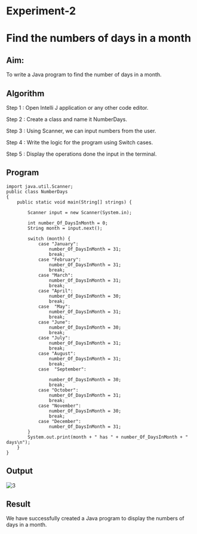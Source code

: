 # Experiment-2

# Find the numbers of days in a month

## Aim:
  To write a Java program to find the number of days in a month.
  
## Algorithm

Step 1 : Open Intelli J application or any other code editor.

Step 2 : Create a class and name it NumberDays.

Step 3 : Using Scanner, we can input numbers from the user.

Step 4 : Write the logic for the program using Switch cases.

Step 5 : Display the operations done the input in the terminal.

## Program
```
import java.util.Scanner;
public class NumberDays
{
    public static void main(String[] strings) {

        Scanner input = new Scanner(System.in);

        int number_Of_DaysInMonth = 0;
        String month = input.next();

        switch (month) {
            case "January":
                number_Of_DaysInMonth = 31;
                break;
            case "February":
                number_Of_DaysInMonth = 31;
                break;
            case "March":
                number_Of_DaysInMonth = 31;
                break;
            case "April":
                number_Of_DaysInMonth = 30;
                break;
            case  "May":
                number_Of_DaysInMonth = 31;
                break;
            case "June":
                number_Of_DaysInMonth = 30;
                break;
            case "July":
                number_Of_DaysInMonth = 31;
                break;
            case "August":
                number_Of_DaysInMonth = 31;
                break;
            case  "September":

                number_Of_DaysInMonth = 30;
                break;
            case "October":
                number_Of_DaysInMonth = 31;
                break;
            case "November":
                number_Of_DaysInMonth = 30;
                break;
            case "December":
                number_Of_DaysInMonth = 31;
        }
        System.out.print(month + " has " + number_Of_DaysInMonth + " days\n");
    }
}
```
## Output
![3](https://github.com/SaiDarshan2003/Experiment-3/assets/94692595/17e761b1-d372-4853-8ad3-ce8a01ae1c30)


## Result 
  We have successfully created a Java program to display the numbers of days in a month.
